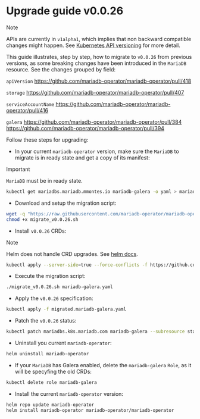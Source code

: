 # Upgrade guide v0.0.26

> [!NOTE]  
> APIs are currently in `v1alpha1`, which implies that non backward compatible changes might happen. See [Kubernetes API versioning](https://kubernetes.io/docs/reference/using-api/#api-versioning) for more detail.

This guide illustrates, step by step, how to migrate to `v0.0.26` from previous versions, as some breaking changes have been introduced in the `MariaDB` resource. See the changes grouped by field:

`apiVersion`
https://github.com/mariadb-operator/mariadb-operator/pull/418

`storage`
https://github.com/mariadb-operator/mariadb-operator/pull/407

`serviceAccountName`
https://github.com/mariadb-operator/mariadb-operator/pull/416

`galera`
https://github.com/mariadb-operator/mariadb-operator/pull/384
https://github.com/mariadb-operator/mariadb-operator/pull/394

Follow these steps for upgrading:

- In your current `mariadb-operator` version, make sure the `MariaDB` to migrate is in ready state and get a copy of its manifest:
> [!IMPORTANT]  
> `MariaDB` must be in ready state.
```bash
kubectl get mariadbs.mariadb.mmontes.io mariadb-galera -o yaml > mariadb-galera.yaml
```

- Download and setup the migration script:
```bash
wget -q "https://raw.githubusercontent.com/mariadb-operator/mariadb-operator/main/hack/migrate_v0.0.26.sh"
chmod +x migrate_v0.0.26.sh
```

- Install `v0.0.26` CRDs:
> [!NOTE]  
> Helm does not handle CRD upgrades. See [helm docs](https://helm.sh/docs/chart_best_practices/custom_resource_definitions/#some-caveats-and-explanations).

```bash
kubectl apply --server-side=true --force-conflicts -f https://github.com/mariadb-operator/mariadb-operator/releases/download/helm-chart-0.26.0/crds.yaml
```

- Execute the migration script:
```bash
./migrate_v0.0.26.sh mariadb-galera.yaml
```

- Apply the `v0.0.26` specification:
```bash
kubectl apply -f migrated.mariadb-galera.yaml
```

- Patch the `v0.0.26` status:
```bash
kubectl patch mariadbs.k8s.mariadb.com mariadb-galera --subresource status --type merge -p "$(cat status.mariadb-galera.yaml)"
```

- Uninstall you current `mariadb-operator`:
```bash
helm uninstall mariadb-operator
```

- If your `MariaDB` has Galera enabled, delete the `mariadb-galera` `Role`, as it will be specyfing the old CRDs:
```bash
kubectl delete role mariadb-galera
```

- Install the current `mariadb-operator` version:
```bash
helm repo update mariadb-operator
helm install mariadb-operator mariadb-operator/mariadb-operator
```